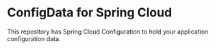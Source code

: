 # ConfigData for Spring Cloud
This repository has Spring Cloud Configuration to hold your application configuration data.
